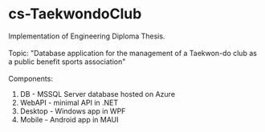 # cs-TaekwondoClub

Implementation of Engineering Diploma Thesis. \
\
Topic: "Database application for the management of a Taekwon-do club as a public benefit sports association" \
\
Components:
1. DB - MSSQL Server database hosted on Azure
2. WebAPI - minimal API in .NET
3. Desktop - Windows app in WPF
4. Mobile - Android app in MAUI

